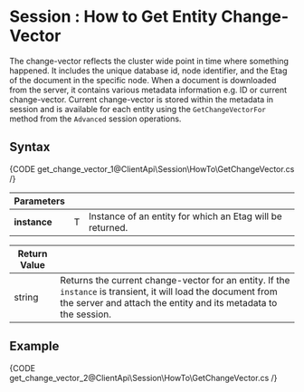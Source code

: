 # Session : How to Get Entity Change-Vector

The change-vector reflects the cluster wide point in time where something happened. It includes the unique database id, node identifier, and the Etag of the document in the specific node.
When a document is downloaded from the server, it contains various metadata information e.g. ID or current change-vector. Current change-vector is stored within the metadata in session and is available for each entity using the `GetChangeVectorFor` method from the `Advanced` session operations.

## Syntax

{CODE get_change_vector_1@ClientApi\Session\HowTo\GetChangeVector.cs /}

| Parameters | | |
| ------------- | ------------- | ----- |
| **instance** | T | Instance of an entity for which an Etag will be returned. |

| Return Value | |
| ------------- | ----- |
| string | Returns the current change-vector for an entity. If the `instance` is transient, it will load the document from the server and attach the entity and its metadata to the session. |

## Example

{CODE get_change_vector_2@ClientApi\Session\HowTo\GetChangeVector.cs /}
